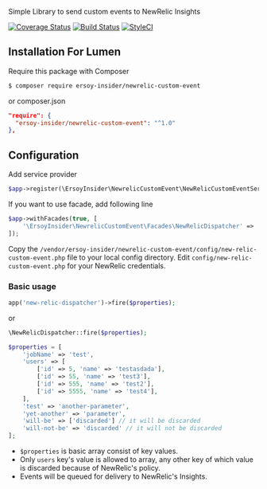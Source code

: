 Simple Library to send custom events to NewRelic Insights

[![Coverage Status](https://coveralls.io/repos/github/ersoy-insider/newrelic-custom-event/badge.svg?branch=master)](https://coveralls.io/github/ersoy-insider/newrelic-custom-event?branch=master)
[![Build Status](https://travis-ci.org/ersoy-insider/newrelic-custom-event.svg?branch=master)](https://travis-ci.org/ersoy-insider/newrelic-custom-event)
[![StyleCI](https://styleci.io/repos/119453321/shield?branch=master)](https://styleci.io/repos/119453321)

## Installation For Lumen
Require this package with Composer

```bash
$ composer require ersoy-insider/newrelic-custom-event
```

or composer.json

```json
"require": {
  "ersoy-insider/newrelic-custom-event": "^1.0"
},
```


## Configuration

Add service provider

```php
$app->register(\ErsoyInsider\NewrelicCustomEvent\NewRelicCustomEventServiceProvider::class);
```

If you want to use facade, add following line

```php
$app->withFacades(true, [
    '\ErsoyInsider\NewrelicCustomEvent\Facades\NewRelicDispatcher' => 'NewRelicDispatcher'
]);
```

Copy the `/vendor/ersoy-insider/newrelic-custom-event/config/new-relic-custom-event.php` file to your local config directory. Edit `config/new-relic-custom-event.php` for your NewRelic credentials.

### Basic usage

```php
app('new-relic-dispatcher')->fire($properties);
```

or

```php
\NewRelicDispatcher::fire($properties);
```


```php
$properties = [
    'jobName' => 'test',
    'users' => [
        ['id' => 5, 'name' => 'testasdada'],
        ['id' => 55, 'name' => 'test3'],
        ['id' => 555, 'name' => 'test2'],
        ['id' => 5555, 'name' => 'test4'],
    ],
    'test' => 'another-parameter',
    'yet-another' => 'parameter',
    'will-be' => ['discarded'] // it will be discarded
    'will-not-be' => 'discarded' // it will not be discarded
];
```

* ``$properties`` is basic array consist of key values.
* Only ``users`` key's value is allowed to array, any other key of which value is discarded because of NewRelic's policy.
* Events will be queued for delivery to NewRelic's Insights.
